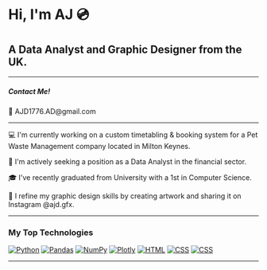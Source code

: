 
<h1>Hi, I'm AJ 💿</h1>

<h2>A Data Analyst and Graphic Designer from the UK.</h2>


<hr>
<h5>Contact Me!</h5>
📧 AJD1776.AD@gmail.com 

<div>

<hr>
<p>💻 I'm currently working on a custom timetabling & booking system for a Pet Waste Management company located in Milton Keynes.</p>
<p>🎯 I'm actively seeking a position as a Data Analyst in the financial sector.</p>
<p>🎓 I've recently graduated from University with a 1st in Computer Science.</p>
<p>🎨 I refine my graphic design skills by creating artwork and sharing it on Instagram @ajd.gfx.</p>

</div>

<!-- SHIELDS -->
<hr>
<div>
    <h3 id="built-with">My Top Technologies</h3>
    <!-- Python -->
    <a href="https://www.python.org/">
        <img alt="Python" src="https://img.shields.io/badge/Python-FFD43B?style=for-the-badge&logo=Python"></a>
    <!-- Pandas -->
    <a href="https://pandas.pydata.org">
        <img alt="Pandas" src="https://img.shields.io/badge/Pandas-150458?style=for-the-badge&logo=Pandas"></a>
    <!-- NumPy -->
    <a href="https://numpy.org/">
        <img alt="NumPy" src="https://img.shields.io/badge/numpy-013243?style=for-the-badge&logo=numpy"></a>
    <!-- Plotly -->
    <a href="https://plotly.com/">
        <img alt="Plotly" src="https://img.shields.io/badge/Plotly-3F4F75?style=for-the-badge&logo=Plotly"></a>
    <!-- HTML -->
    <a href="https://developer.mozilla.org/en-US/docs/Web/HTML">
        <img alt="HTML" src="https://img.shields.io/badge/HTML-E34F26?style=for-the-badge&logo=HTML5&logoColor=white"></a>
    <!-- CSS -->
    <a href="https://developer.mozilla.org/en-US/docs/Web/CSS">
        <img alt="CSS" src="https://img.shields.io/badge/CSS-1572B6?style=for-the-badge&logo=CSS3"></a>
    <!-- JavaScript -->
    <a href="https://developer.mozilla.org/en-US/docs/Web/CSS">
        <img alt="CSS" src="https://img.shields.io/badge/javascript-F7DF1E?style=for-the-badge&logo=javascript&logoColor=black"></a>
</div>

<hr>